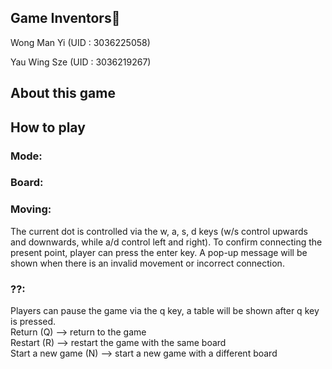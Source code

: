 ## Game Inventors🤖
Wong Man Yi (UID : 3036225058)

Yau Wing Sze (UID : 3036219267) 

## About this game

## How to play

### Mode: 

### Board:

### Moving:
The current dot is controlled via the w, a, s, d keys (w/s control upwards and downwards, while a/d control left and right). To confirm connecting the present point, player can press the enter key. A pop-up message will be shown when there is an invalid movement or incorrect connection.

### ??:
Players can pause the game via the q key, a table will be shown after q key is pressed.   
Return (Q) --> return to the game  
Restart (R) --> restart the game with the same board  
Start a new game (N) --> start a new game with a different board  
